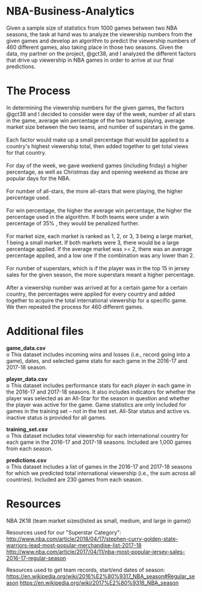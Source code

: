 # NBA-Business-Analytics
Given a sample size of statistics from 1000 games between two NBA seasons, the task at hand was to analyze the viewership numbers from the given games and develop an algorithm to predict the viewership numbers of 460 different games, also taking place in those two seasons. Given the data, my partner on the project, @gct38, and I analyzed the different factors that drive up viewership in NBA games in order to arrive at our final predictions.

# The Process
In determining the viewership numbers for the given games, the factors @gct38 and I decided to consider were day of the week, number of all stars in the game, average win percentage of the two teams playing, average market size between the two teams, and number of superstars in the game. <br /> <br />
Each factor would make up a small percentage that would be applied to a country's highest viewership total, then added together to get total views for that country.<br /> <br />
For day of the week, we gave weekend games (including friday) a higher percentage, as well as Christmas day and opening weekend as those are popular days for the NBA. <br /> <br />
For number of all-stars, the more all-stars that were playing, the higher percentage used. <br /> <br />
For win percentage, the higher the average win percentage, the higher the percentage used in the algorithm. If both teams were under a win percentage of 35% , they would be penalized further. <br /> <br />
For market size, each market is ranked as 1, 2, or 3, 3 being a large market, 1 being a small market. If both markets were 3, there would be a large percentage applied. If the average market was >= 2, there was an average percentage applied, and a low one if the combination was any lower than 2. <br /> <br />
For number of superstars, which is if the player was in the top 15 in jersey sales for the given season, the more superstars meant a higher percentage. <br /> <br />
After a viewership number was arrived at for a certain game for a certain country,
the percentages were applied for every country and added together to acquire the total international viewership for a specific game. We then repeated the process for 460 different games. <br />

# Additional files
**game_data.csv**<br />
o This dataset includes incoming wins and losses (i.e., record going into a game), dates, and selected game stats for each game in the 2016-17 and 2017-18 season. <br />

**player_data.csv <br />**
o This dataset includes performance stats for each player in each game in the 2016-17 and 2017-18 seasons. It also includes indicators for whether the player was selected as an All-Star for the season in question and whether the player was active for the game. Game statistics are only included for games in the training set – not in the test set. All-Star status and active vs. inactive status is provided for all games. <br />

**training_set.csv <br />**
o This dataset includes total viewership for each international country for each game in the 2016-17 and 2017-18 seasons. Included are 1,000 games from each season. <br />

**predictions.csv <br />**
o This dataset includes a list of games in the 2016-17 and 2017-18 seasons for which we predicted total international viewership (i.e., the sum across all countries). Included are 230 games from each season. <br />

# Resources
NBA 2K18 (team market sizes(listed as small, medium, and large in game))

Resources used for our "Superstar Category": <br />
http://www.nba.com/article/2018/04/17/stephen-curry-golden-state-warriors-lead-most-popular-merchandise-list-2017-18
http://www.nba.com/article/2017/04/11/nba-most-popular-jersey-sales-2016-17-regular-season

Resources used to get team records, start/end dates of season: <br />
https://en.wikipedia.org/wiki/2016%E2%80%9317_NBA_season#Regular_season
https://en.wikipedia.org/wiki/2017%E2%80%9318_NBA_season
